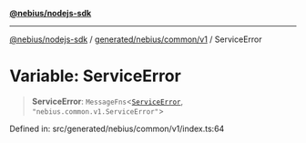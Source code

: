 [**@nebius/nodejs-sdk**](../../../../../README.md)

***

[@nebius/nodejs-sdk](../../../../../README.md) / [generated/nebius/common/v1](../README.md) / ServiceError

# Variable: ServiceError

> **ServiceError**: `MessageFns`\<[`ServiceError`](../interfaces/ServiceError.md), `"nebius.common.v1.ServiceError"`\>

Defined in: src/generated/nebius/common/v1/index.ts:64
